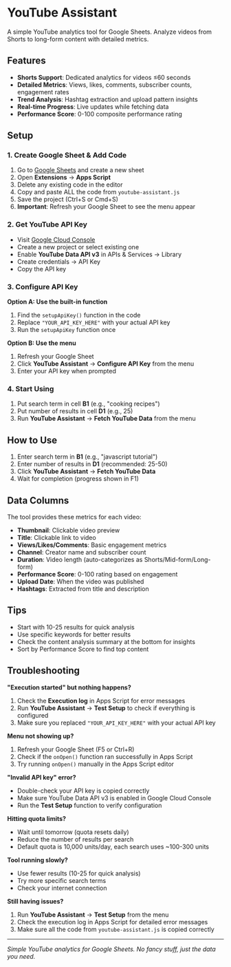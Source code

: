 # YouTube Assistant

A simple YouTube analytics tool for Google Sheets. Analyze videos from Shorts to long-form content with detailed metrics.

## Features

- **Shorts Support**: Dedicated analytics for videos ≤60 seconds
- **Detailed Metrics**: Views, likes, comments, subscriber counts, engagement rates
- **Trend Analysis**: Hashtag extraction and upload pattern insights
- **Real-time Progress**: Live updates while fetching data
- **Performance Score**: 0-100 composite performance rating


## Setup

### 1. Create Google Sheet & Add Code
1. Go to [Google Sheets](https://sheets.google.com) and create a new sheet
2. Open **Extensions** → **Apps Script**
3. Delete any existing code in the editor
4. Copy and paste ALL the code from `youtube-assistant.js`
5. Save the project (Ctrl+S or Cmd+S)
6. **Important**: Refresh your Google Sheet to see the menu appear

### 2. Get YouTube API Key
- Visit [Google Cloud Console](https://console.cloud.google.com/)
- Create a new project or select existing one
- Enable **YouTube Data API v3** in APIs & Services → Library
- Create credentials → API Key
- Copy the API key

### 3. Configure API Key
**Option A: Use the built-in function**
1. Find the `setupApiKey()` function in the code
2. Replace `"YOUR_API_KEY_HERE"` with your actual API key
3. Run the `setupApiKey` function once

**Option B: Use the menu**
1. Refresh your Google Sheet
2. Click **YouTube Assistant** → **Configure API Key** from the menu
3. Enter your API key when prompted

### 4. Start Using
1. Put search term in cell **B1** (e.g., "cooking recipes")
2. Put number of results in cell **D1** (e.g., 25)
3. Run **YouTube Assistant** → **Fetch YouTube Data** from the menu

## How to Use

1. Enter search term in **B1** (e.g., "javascript tutorial")
2. Enter number of results in **D1** (recommended: 25-50)
3. Click **YouTube Assistant** → **Fetch YouTube Data**
4. Wait for completion (progress shown in F1)

## Data Columns

The tool provides these metrics for each video:

- **Thumbnail**: Clickable video preview
- **Title**: Clickable link to video
- **Views/Likes/Comments**: Basic engagement metrics
- **Channel**: Creator name and subscriber count
- **Duration**: Video length (auto-categorizes as Shorts/Mid-form/Long-form)
- **Performance Score**: 0-100 rating based on engagement
- **Upload Date**: When the video was published
- **Hashtags**: Extracted from title and description

## Tips

- Start with 10-25 results for quick analysis
- Use specific keywords for better results
- Check the content analysis summary at the bottom for insights
- Sort by Performance Score to find top content

## Troubleshooting

**"Execution started" but nothing happens?**
1. Check the **Execution log** in Apps Script for error messages
2. Run **YouTube Assistant** → **Test Setup** to check if everything is configured
3. Make sure you replaced `"YOUR_API_KEY_HERE"` with your actual API key

**Menu not showing up?**
1. Refresh your Google Sheet (F5 or Ctrl+R)
2. Check if the `onOpen()` function ran successfully in Apps Script
3. Try running `onOpen()` manually in the Apps Script editor

**"Invalid API key" error?**
- Double-check your API key is copied correctly
- Make sure YouTube Data API v3 is enabled in Google Cloud Console
- Run the **Test Setup** function to verify configuration

**Hitting quota limits?**
- Wait until tomorrow (quota resets daily)
- Reduce the number of results per search
- Default quota is 10,000 units/day, each search uses ~100-300 units

**Tool running slowly?**
- Use fewer results (10-25 for quick analysis)
- Try more specific search terms
- Check your internet connection

**Still having issues?**
1. Run **YouTube Assistant** → **Test Setup** from the menu
2. Check the execution log in Apps Script for detailed error messages
3. Make sure all the code from `youtube-assistant.js` is copied correctly

---

*Simple YouTube analytics for Google Sheets. No fancy stuff, just the data you need.*
